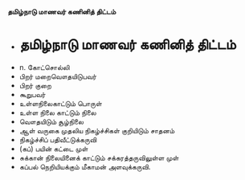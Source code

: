 **தமிழ்நாடு மாணவர் கணினித் திட்டம்**
- # தமிழ்நாடு மாணவர் கணினித் திட்டம்
- n. கோட்சொல்லி
- பிறர் மறைவௌதயிடுபவர்
- பிறர் குறை
- கூறுபவர்
- உள்ளநிலைகாட்டும் பொருள்
- உள்ள நிலை காட்டும் நிலை
- வௌதயிடும் சூழ்நிலை
- ஆள் வருகை முதலிய நிகழ்ச்சிகள் குறியிடும் சாதனம்
- நிகழ்ச்சிப் பதிவீட்டுக்கருவி
- (கப்) பயின் கட்டை முள்
- சுக்கான் நிலையினைக் காட்டும் சக்கரத்தருவிலுள்ள முள்
- கப்பல் நெறியியக்கும் மீகாமன் அளவுக்கருவி.

